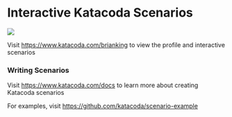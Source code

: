 # Interactive Katacoda Scenarios

[![](http://shields.katacoda.com/katacoda/brianking/count.svg)](https://www.katacoda.com/brianking "Get your profile on Katacoda.com")

Visit https://www.katacoda.com/brianking to view the profile and interactive scenarios

### Writing Scenarios
Visit https://www.katacoda.com/docs to learn more about creating Katacoda scenarios

For examples, visit https://github.com/katacoda/scenario-example
